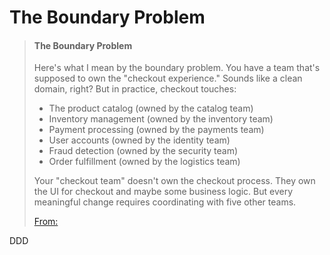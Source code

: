 # The Boundary Problem

> #### The Boundary Problem <a href="#ember484" id="ember484"></a>
>
> Here's what I mean by the boundary problem. You have a team that's supposed to own the "checkout experience." Sounds like a clean domain, right? But in practice, checkout touches:
>
> * The product catalog (owned by the catalog team)
> * Inventory management (owned by the inventory team)
> * Payment processing (owned by the payments team)
> * User accounts (owned by the identity team)
> * Fraud detection (owned by the security team)
> * Order fulfillment (owned by the logistics team)
>
> Your "checkout team" doesn't own the checkout process. They own the UI for checkout and maybe some business logic. But every meaningful change requires coordinating with five other teams.
>
> [From:](../external-resources/dysfunctional-cross-functional-teams.md)

DDD
